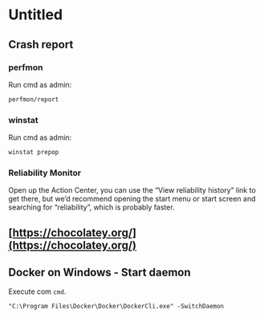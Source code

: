 # Untitled

## Crash report

### perfmon

Run cmd as admin:

```bash
perfmon/report
```

### winstat

Run cmd as admin:

```bash
winstat prepop
```

### Reliability Monitor

Open up the Action Center, you can use the “View reliability history” link to get there, but we’d recommend opening the start menu or start screen and searching for “reliability”, which is probably faster.

## [https://chocolatey.org/](https://chocolatey.org/)

## Docker on Windows - Start daemon

Execute com `cmd`.

```text
"C:\Program Files\Docker\Docker\DockerCli.exe" -SwitchDaemon
```

## 



